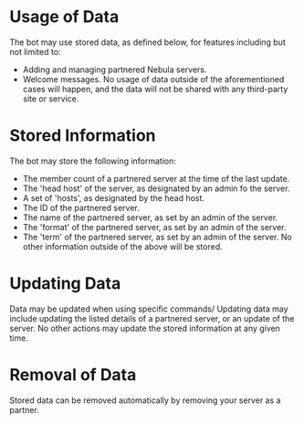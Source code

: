 # Usage of Data
The bot may use stored data, as defined below, for features including but not limited to:
- Adding and managing partnered Nebula servers.
- Welcome messages.
No usage of data outside of the aforementioned cases will happen, and the data will not be shared with any third-party site or service.

# Stored Information
The bot may store the following information:
- The member count of a partnered server at the time of the last update.
- The 'head host' of the server, as designated by an admin fo the server.
- A set of 'hosts', as designated by the head host.
- The ID of the partnered server.
- The name of the partnered server, as set by an admin of the server.
- The 'format' of the partnered server, as set by an admin of the server.
- The 'term' of the partnered server, as set by an admin of the server.
No other information outside of the above will be stored.

# Updating Data
Data may be updated when using specific commands/
Updating data may include updating the listed details of a partnered server, or an update of the server.
No other actions may update the stored information at any given time.

# Removal of Data
Stored data can be removed automatically by removing your server as a partner.